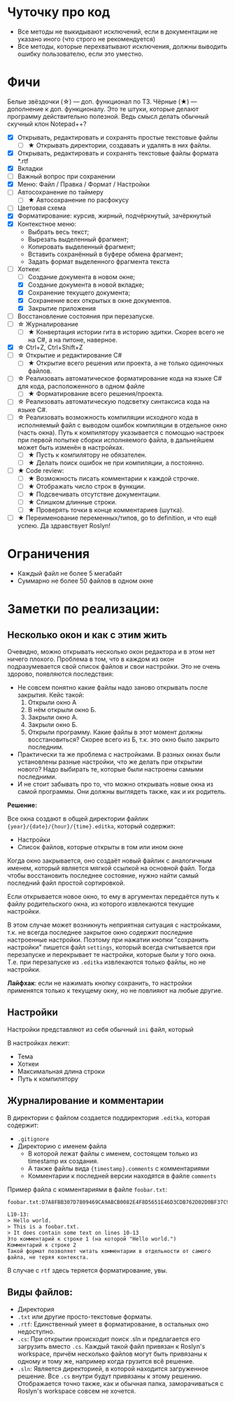 # Чуточку про код
- Все методы не выкидывают исключений, если в документации не указано иного (что строго не рекомендуется)
- Все методы, которые перехватывают исключения, должны выводить ошибку пользователю, если это уместно.

# Фичи
Белые звёздочки (☆) — доп. функционал по ТЗ.
Чёрные (★) — дополнение к доп. функционалу.
Это те штуки, которые делают программу действительно полезной. Ведь смысл делать обычный скучный клон Notepad++?

- [x] Открывать, редактировать и сохранять простые текстовые файлы
    + [ ] ★ Открывать директории, создавать и удалять в них файлы.
- [x] Открывать, редактировать и сохранять текстовые файлы формата *.rtf
- [x] Вкладки
- [ ] Важный вопрос при сохранении
- [x] Меню: Файл / Правка / Формат / Настройки
- [ ] Автосохранение по таймеру
    + [ ] ★ Автосохранение по расфокусу
- [ ] Цветовая схема
- [x] Форматирование: курсив, жирный, подчёркнутый, зачёркнутый
- [x] Контекстное меню:
    + Выбрать весь текст;
    + Вырезать выделенный фрагмент;
    + Копировать выделенный фрагмент;
    + Вставить сохранённый в буфере обмена фрагмент;
    + Задать формат выделенного фрагмента текста
- [ ] Хоткеи:
    + [ ] Создание документа в новом окне;
    + [x] Создание документа в новой вкладке;
    + [x] Сохранение текущего документа;
    + [x] Сохранение всех открытых в окне документов.
    + [x] Закрытие приложения
- [ ] Восстановление состояния при перезапуске.
- [ ] ☆ Журналирование
    + [ ] ★ Конвертация истории гита в историю эдитки. Скорее всего не на C#, а на питоне, наверное.
- [x] ☆ Ctrl+Z, Ctrl+Shift+Z
- [ ] ☆ Открытие и редактирование C#
    + [ ] ★ Открытие всего решения или проекта, а не только одиночных файлов. 
- [ ] ☆ Реализовать автоматическое форматирование кода на языке C# для кода,
        расположенного в одном файле
    + [ ] ★ Форматирование всего решения/проекта.
- [ ] ☆ Реализовать автоматическую подсветку синтаксиса кода на языке C#.
- [ ] ☆ Реализовать возможность компиляции
     исходного кода в исполняемый файл с выводом ошибок
     компиляции в отдельное окно (часть окна). Путь к компилятору
     указывается с помощью настроек при первой попытке сборки
     исполняемого файла, в дальнейшем может быть изменён в настройках.
    + [ ] ★ Пусть к компилятору не обязателен. 
    + [ ] ★ Делать поиск ошибок не при компиляции, а постоянно.
- [ ] ★ Code review:
    + [ ] ★ Возможность писать комментарии к каждой строчке.
    + [ ] ★ Отображать число строк в функции.
    + [ ] ★ Подсвечивать отсутствие документации.
    + [ ] ★ Слишком длинные строки.
    + [ ] ★ Проверять точки в конце комментариев (шутка).
- [ ] ★ Переименование переменных/типов, go to definition, и что ещё успею. Да здравствует Roslyn!

# Ограничения

- Каждый файл не более 5 мегабайт
- Суммарно не более 50 файлов в одном окне

# Заметки по реализации:

## Несколько окон и как с этим жить

Очевидно, можно открывать несколько окон редактора и в этом нет ничего плохого.
Проблема в том, что в каждом из окон подразумевается свой список файлов и свои настройки.
Это не очень здорово, появляются последствия:
- Не совсем понятно какие файлы надо заново открывать после закрытия. Кейс такой:
    1. Открыли окно А
    2. В нём открыли окно Б.
    3. Закрыли окно А.
    4. Закрыли окно Б.
    5. Открыли программу. Какие файлы в этот момент должны восстановиться?
    Скорее всего из Б, т.к. это окно было закрыто последним.
- Практически та же проблема с настройками. В разных окнах были установлены разные настройки, что же делать при открытии нового?
Надо выбирать те, которые были настроены самыми последними.
- И не стоит забывать про то, что можно открывать новые окна из самой программы. Они должны выглядеть также, как и их родитель.

**Решение:**

Все окна создают в общей директории файлик `{year}/{date}/{hour}/{time}.editka`, который содержит:
- Настройки
- Список файлов, которые открыты в том или ином окне

Когда окно закрывается, оно создаёт новый файлик с аналогичным именем,
который является мягкой ссылкой на основной файл.
Тогда чтобы восстановить последнее состояние, нужно найти самый последний файл простой сортировкой.

Если открывается новое окно, то ему в аргументах передаётся путь к файлу родительского окна, из которого извлекаются текущие настройки.

В этом случае может возникнуть неприятная ситуация с настройками, т.к. не всегда последнее закрытое окно содержит последние настроенные настройки.
Поэтому при нажатии кнопки "сохранить настройки" пишется файл `settings`, который всегда считывается при перезапуске и перекрывает те настройки, которые были у того окна.
Т.е. при перезапуске из `.editka` извлекаются только файлы, но не настройки.

**Лайфхак**: если не нажимать кнопку сохранить, то настройки применятся только к текущему окну, но не повлияют на любые другие.

## Настройки
Настройки представляют из себя обычный `ini` файл, который

В настройках лежит:
- Тема
- Хоткеи
- Максимальная длина строки
- Путь к компилятору

## Журналирование и комментарии
В директории с файлом создается поддиректория `.editka`, которая содержит:
- `.gitignore`
- Директорию с именем файла
    + В которой лежат файлы с именем, состоящем только из timestamp их создания.
    + А также файлы вида `{timestamp}.comments` с комментариями
    + Комментарии к последней версии находятся в файле `comments`
    
Пример файла с комментариями в файле `foobar.txt`:
```
foobar.txt:D7A8FBB307D7809469CA9ABCB0082E4F8D5651E46D3CDB762D02D0BF37C9E592

L10-13:
> Hello world.
> This is a foobar.txt.
> It does contain some text on lines 10-13
Это комментарий к строке 1 (на которой "Hello world.")
Комментарий к строке 2
Такой формат позволяет читать комментарии в отдельности от самого файла, не теряя контекста.
```
В случае с `rtf` здесь теряется форматирование, увы.

## Виды файлов:
- Директория
- `.txt` или другие просто-текстовые форматы.
- `.rtf`: Единственный умеет в форматирование, в остальных оно недоступно.
- `.cs`: При открытии происходит поиск .sln и предлагается его загрузить вместо `.cs`.
         Каждый такой файл привязан к Roslyn's workspace, причём несколько файлов
         могут быть привязаны к одному и тому же, например когда грузится всё решение.
- `.sln`: Является директорией, в которой находится загруженное решение. Все `.cs` внутри будут привязаны к этому решению.
          Отображается точно также, как и обычная папка, заморачиваться с Roslyn's workspace совсем не хочется.
